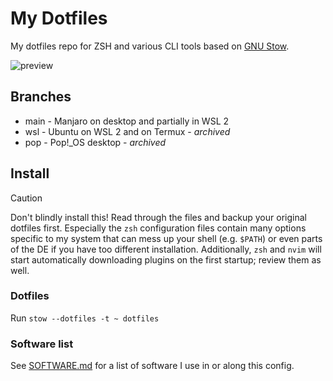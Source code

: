 # My Dotfiles

My dotfiles repo for ZSH and various CLI tools based on [GNU Stow](https://www.gnu.org/software/stow/).

![preview](https://github.com/user-attachments/assets/c7a7eef1-d560-4d9d-98e9-17d16841c7ed)

## Branches

- main - Manjaro on desktop and partially in WSL 2
- wsl - Ubuntu on WSL 2 and on Termux - _archived_
- pop - Pop!\_OS desktop - _archived_

## Install

> [!CAUTION]
> Don't blindly install this! Read through the files and backup your original
> dotfiles first. Especially the `zsh` configuration files contain many options
> specific to my system that can mess up your shell (e.g. `$PATH`) or even parts
> of the DE if you have too different installation. Additionally, `zsh` and
> `nvim` will start automatically downloading plugins on the first startup;
> review them as well.

### Dotfiles

Run `stow --dotfiles -t ~ dotfiles`

### Software list

See [SOFTWARE.md](SOFTWARE.md) for a list of software I use in or along this config.
